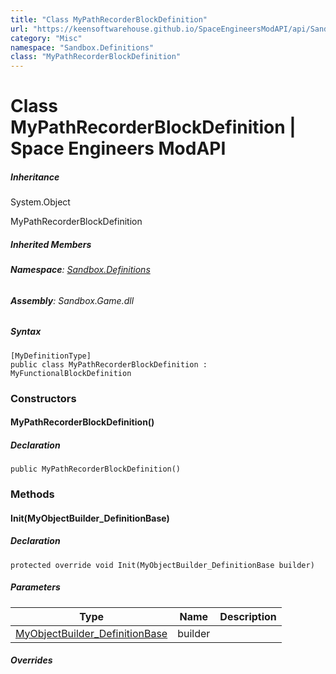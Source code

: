 ```yaml
---
title: "Class MyPathRecorderBlockDefinition"
url: "https://keensoftwarehouse.github.io/SpaceEngineersModAPI/api/Sandbox.Definitions.MyPathRecorderBlockDefinition.html"
category: "Misc"
namespace: "Sandbox.Definitions"
class: "MyPathRecorderBlockDefinition"
---
```


# Class MyPathRecorderBlockDefinition | Space Engineers ModAPI

##### Inheritance

System.Object

MyPathRecorderBlockDefinition

##### Inherited Members

###### **Namespace**: [Sandbox.Definitions](https://keensoftwarehouse.github.io/SpaceEngineersModAPI/api/Sandbox.Definitions.html)

###### **Assembly**: Sandbox.Game.dll

##### Syntax

```
[MyDefinitionType]
public class MyPathRecorderBlockDefinition : MyFunctionalBlockDefinition
```

### Constructors

#### MyPathRecorderBlockDefinition()

##### Declaration

```
public MyPathRecorderBlockDefinition()
```

### Methods

#### Init(MyObjectBuilder\_DefinitionBase)

##### Declaration

```
protected override void Init(MyObjectBuilder_DefinitionBase builder)
```

##### Parameters

| Type | Name | Description |
| --- | --- | --- |
| [MyObjectBuilder\_DefinitionBase](https://keensoftwarehouse.github.io/SpaceEngineersModAPI/api/VRage.Game.MyObjectBuilder_DefinitionBase.html) | builder |     |

##### Overrides